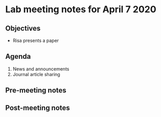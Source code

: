# Lab meeting notes for April 7 2020

## Objectives
- Risa presents a paper

## Agenda
1. News and announcements
2. Journal article sharing

## Pre-meeting notes


## Post-meeting notes